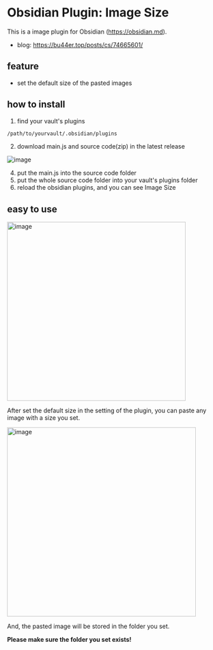 # Obsidian Plugin: Image Size

This is a image plugin for Obsidian (https://obsidian.md).

- blog: https://bu44er.top/posts/cs/74665601/

## feature

- set the default size of the pasted images

## how to install

1. find your vault's plugins
```bash
/path/to/yourvault/.obsidian/plugins
```

2. download main.js and source code(zip) in the latest release

![image](https://github.com/user-attachments/assets/8e4cb829-1a7f-44a4-b8e3-81445c13a722)

4. put the main.js into the source code folder
5. put the whole source code folder into your vault's plugins folder
6. reload the obsidian plugins, and you can see Image Size

## easy to use

<img width="418" alt="image" src="https://github.com/user-attachments/assets/294ce293-aa87-4252-946f-ac766b64b9e1">

After set the default size in the setting of the plugin, you can paste any image with a size you set.

<img width="442" alt="image" src="https://github.com/user-attachments/assets/c8c8ade3-a236-4c39-9244-87130975e1b5">

And, the pasted image will be stored in the folder you set. 

**Please make sure the folder you set exists!**


